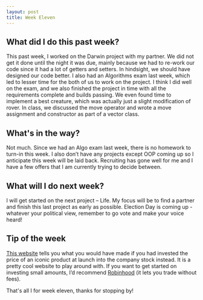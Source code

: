 ```yaml
---
layout: post
title: Week Eleven
---
```


## What did I do this past week? ##

This past week, I worked on the Darwin project with my partner. We did not get it done until the night it was due, mainly because we had to re-work our code since it had a lot of getters and setters.  In hindsight, we should have designed our code better. I also had an Algorithms exam last week, which led to lesser time for the both of us to work on the project. I think I did well on the exam, and we also finished the project in time with all the requirements complete and builds passing. We even found time to implement a best creature, which was actually just a slight modification of rover. In class, we discussed the move operator and wrote a move assignment and constructor as part of a vector class.

## What's in the way? ##

Not much. Since we had an Algo exam last week, there is no homework to turn-in this week. I also don’t have any projects except OOP coming up so I anticipate this week will be laid back. Recruiting has gone well for me and I have a few offers that I am currently trying to decide between.

## What will I do next week? ##

I will get started on the next project – Life. My focus will be to find a partner and finish this last project as early as possible. Election Day is coming up - whatever your political view, remember to go vote and make your voice heard!

## Tip of the week ##

[This website](http://investedinstead.com/) tells you what you would have made if you had invested the price of an iconic product at launch into the company stock instead. It is a pretty cool website to play around with. If you want to get started on investing small amounts, I’d recommend [Robinhood](https://robinhood.com/) (it lets you trade without fees).

That's all I for week eleven, thanks for stopping by!
